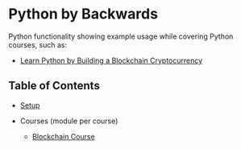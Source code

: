 # Python by Backwards

Python functionality showing example usage while covering Python courses, such as:

- [Learn Python by Building a Blockchain Cryptocurrency](https://www.udemy.com/learn-python-by-building-a-blockchain-cryptocurrency)

## Table of Contents

- [Setup](docs/setup.md)

- Courses (module per course)
  - [Blockchain Course](blockchain-course/README.md)